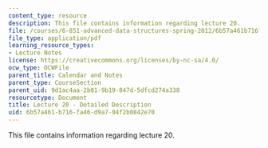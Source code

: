 ```yaml
---
content_type: resource
description: This file contains information regarding lecture 20.
file: /courses/6-851-advanced-data-structures-spring-2012/6b57a461b716fa46d9a704f2b0842e70_MIT6_851S12_Lecture20.pdf
file_type: application/pdf
learning_resource_types:
- Lecture Notes
license: https://creativecommons.org/licenses/by-nc-sa/4.0/
ocw_type: OCWFile
parent_title: Calendar and Notes
parent_type: CourseSection
parent_uid: 9d1ac4aa-2b01-9b19-847d-5dfcd274a338
resourcetype: Document
title: Lecture 20 - Detailed Description
uid: 6b57a461-b716-fa46-d9a7-04f2b0842e70
---
```

This file contains information regarding lecture 20.